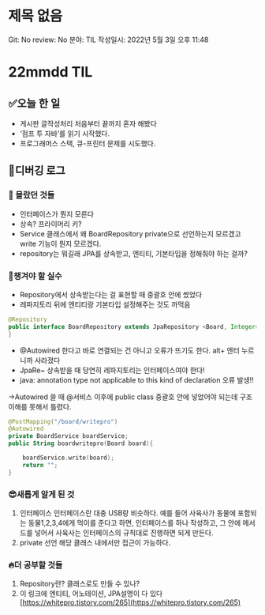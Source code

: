# 제목 없음

Git: No
review: No
분야: TIL
작성일시: 2022년 5월 3일 오후 11:48

# 22mmdd TIL

## ****✅오늘 한 일****

- 게시판 글작성처리 처음부터 끝까지 혼자 해봤다
- ‘점프 투 자바’를 읽기 시작했다.
- 프로그래머스 스택, 큐-프린터 문제를 시도했다.

## ****💾디버깅 로그****

### 🔑 몰랐던 것들

- 인터페이스가 뭔지 모른다
- 상속? 프라이머리 키?
- Service 클래스에서 왜 BoardRepository private으로 선언하는지 모르겠고 write 기능이 뭔지 모르겠다.
- repository는 뭐길래 JPA를 상속받고, 엔티티, 기본타입을 정해줘야 하는 걸까?

### 🔑챙겨야 할 실수

- Repository에서 상속받는다는 걸 표현할 때 중괄호 안에 썼었다
- 레파지토리 뒤에 엔티티랑 기본타입 설정해주는 것도 까먹음

```java
@Repository
public interface BoardRepository extends JpaRepository <Board, Integer> {
}
```

- @Autowired 한다고 바로 연결되는 건 아니고 오류가 뜨기도 한다. alt+ 엔터 누르니까 사라졌다
- JpaRe~ 상속받을 때 당연히 레파지토리는 인터페이스여야 한다!
- java: annotation type not applicable to this kind of declaration 오류 발생!!

→Autowired 쓸 때 @서비스 이후에 public class 중괄호 안에 넣었어야 되는데 구조 이해를 못해서 틀렸다.

```kotlin
@PostMapping("/board/writepro")
@Autowired
private BoardService boardService;
public String boardwritepro(Board board){

    boardService.write(board);
    return "";
}
```

### ****😎새롭게 알게 된 것****

1. 인터페이스
인터페이스란 대충 USB랑 비슷하다.
예를 들어 사육사가 동물에 포함되는 동물1,2,3,4에게 먹이를 준다고 하면, 인터페이스를 하나 작성하고, 그 안에 메서드를 넣어서 사육사는 인터페이스의 규칙대로 진행하면 되게 만든다.
2. private 선언
해당 클래스 내에서만 접근이 가능하다.

### **🔥더 공부할 것들**

1. Repository란? 클래스로도 만들 수 있나?
2. 이 링크에 엔티티, 어노테이션, JPA설명이 다 있다
[https://whitepro.tistory.com/265](https://whitepro.tistory.com/265)